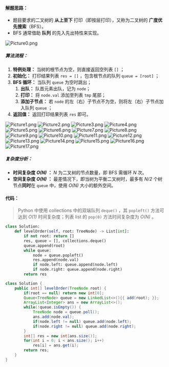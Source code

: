 #### 解题思路：

- 题目要求的二叉树的 **从上至下** 打印（即按层打印），又称为二叉树的 **广度优先搜索**（BFS）。
- BFS 通常借助 **队列** 的先入先出特性来实现。

![Picture0.png](https://pic.leetcode-cn.com/f824fdd8052ae4ee657365c98633480caf03c60e42e4661797618e318baf8664-Picture0.png)

##### 算法流程：

1. **特例处理：** 当树的根节点为空，则直接返回空列表 `[]` ；
2. **初始化：** 打印结果列表 `res = []` ，包含根节点的队列 `queue = [root]` ；
3. **BFS 循环：** 当队列 `queue` 为空时跳出；
    1. **出队：** 队首元素出队，记为 `node`；
    2. **打印：** 将 `node.val` 添加至列表 `tmp` 尾部；
    3. **添加子节点：** 若 `node` 的左（右）子节点不为空，则将左（右）子节点加入队列 `queue` ；
4. **返回值：** 返回打印结果列表 `res` 即可。

 ![Picture1.png](https://pic.leetcode-cn.com/81604b4d1970088e7ed58e2b2243735e441e64c3aa1f22a5d595ec4b4ad2c351-Picture1.png) ![Picture2.png](https://pic.leetcode-cn.com/bf865a277b6ab6e3c2684b23e4b186305876fe38f8c2e7db2dd35b43ead41ab9-Picture2.png) ![Picture3.png](https://pic.leetcode-cn.com/e282c67bd76355c77af24ecf9f4bc19190f5e024face86422cab17ef5de449b6-Picture3.png) ![Picture4.png](https://pic.leetcode-cn.com/1d7590d312a484b9b47e532f4662be769585fe5eaba69f2f5faeed06027997a3-Picture4.png) ![Picture5.png](https://pic.leetcode-cn.com/92136b0557c7fd88b314d089e6faf33f91abaaeb0ba1ca6b29ebd1b59656ce98-Picture5.png) ![Picture6.png](https://pic.leetcode-cn.com/03a0fc894740a6ea79b48c8e3dca402661c650fd5c0c06e639bd27baca8517ff-Picture6.png) ![Picture7.png](https://pic.leetcode-cn.com/9ab182cc66f6ca12c2b587106d3982b2114da24ec9569e7be3d0f0547f2e07b9-Picture7.png) ![Picture8.png](https://pic.leetcode-cn.com/a3591e9682de1be4944802bb51d94ec0256217dc0741020c0f680470f788d32d-Picture8.png) ![Picture9.png](https://pic.leetcode-cn.com/bc8d6229f7e22607fa624cf8cb06cd810850c21f1a682a52b29109908cbbe2bd-Picture9.png) ![Picture10.png](https://pic.leetcode-cn.com/9aa6400bb899b4d3ac5412f1750c6bbfa0ade5d7a7dad73b119a2dd44541b121-Picture10.png) ![Picture11.png](https://pic.leetcode-cn.com/cd3572f1cf8d859607e69706f513e69f7c93167fea781cd8801efd36cf962cca-Picture11.png) ![Picture12.png](https://pic.leetcode-cn.com/afc24744e6e087232cadb11e0d521b740190e5f8e56a115cea6243059dc709df-Picture12.png) ![Picture13.png](https://pic.leetcode-cn.com/df88918f467ebdbc7e84e766a1b7c28532ab0529ef37fdcbdd9a7075af1e5cdc-Picture13.png) ![Picture14.png](https://pic.leetcode-cn.com/d4caeb99e97cb8468ab9c31b823faa6dc792fde9cc68c0d9ce3a6f10a9a3cc3d-Picture14.png) ![Picture15.png](https://pic.leetcode-cn.com/27ac8470be8628c9848f6329a57fcda49510ef226a91354dcd5d063dcd56662d-Picture15.png) ![Picture16.png](https://pic.leetcode-cn.com/0303d49a3b2eddfd68343fc507e84eed1a8f45b191794b067ba47f04527df353-Picture16.png) ![Picture17.png](https://pic.leetcode-cn.com/c6ce654ff63d54592344cded38b0040a551c866e7662d71f6725148f265eb9cd-Picture17.png) 

##### 复杂度分析：

- **时间复杂度 *O(N)* ：** *N* 为二叉树的节点数量，即 BFS 需循环 *N* 次。
- **空间复杂度 *O(N)* ：** 最差情况下，即当树为平衡二叉树时，最多有 *N/2* 个树节点**同时**在 `queue` 中，使用 *O(N)* 大小的额外空间。

#### 代码：

> Python 中使用 collections 中的双端队列 `deque()` ，其 `popleft()` 方法可达到 *O(1)* 时间复杂度；列表 list 的 `pop(0)` 方法时间复杂度为 *O(N)* 。

```python []
class Solution:
    def levelOrder(self, root: TreeNode) -> List[int]:
        if not root: return []
        res, queue = [], collections.deque()
        queue.append(root)
        while queue:
            node = queue.popleft()
            res.append(node.val)
            if node.left: queue.append(node.left)
            if node.right: queue.append(node.right)
        return res
```

```java []
class Solution {
    public int[] levelOrder(TreeNode root) {
        if(root == null) return new int[0];
        Queue<TreeNode> queue = new LinkedList<>(){{ add(root); }};
        ArrayList<Integer> ans = new ArrayList<>();
        while(!queue.isEmpty()) {
            TreeNode node = queue.poll();
            ans.add(node.val);
            if(node.left != null) queue.add(node.left);
            if(node.right != null) queue.add(node.right);
        }
        int[] res = new int[ans.size()];
        for(int i = 0; i < ans.size(); i++)
            res[i] = ans.get(i);
        return res;
    }
}
```
